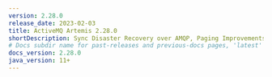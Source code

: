 ```yaml
---
version: 2.28.0
release_date: 2023-02-03
title: ActiveMQ Artemis 2.28.0
shortDescription: Sync Disaster Recovery over AMQP, Paging Improvements
# Docs subdir name for past-releases and previous-docs pages, 'latest' is always used on the main download page.
docs_version: 2.28.0
java_version: 11+
---
```

